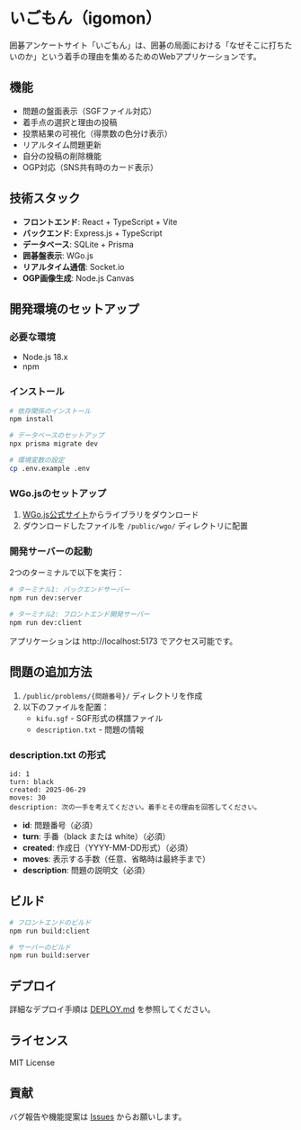 # いごもん（igomon）

囲碁アンケートサイト「いごもん」は、囲碁の局面における「なぜそこに打ちたいのか」という着手の理由を集めるためのWebアプリケーションです。

## 機能

- 問題の盤面表示（SGFファイル対応）
- 着手点の選択と理由の投稿
- 投票結果の可視化（得票数の色分け表示）
- リアルタイム問題更新
- 自分の投稿の削除機能
- OGP対応（SNS共有時のカード表示）

## 技術スタック

- **フロントエンド**: React + TypeScript + Vite
- **バックエンド**: Express.js + TypeScript
- **データベース**: SQLite + Prisma
- **囲碁盤表示**: WGo.js
- **リアルタイム通信**: Socket.io
- **OGP画像生成**: Node.js Canvas

## 開発環境のセットアップ

### 必要な環境

- Node.js 18.x
- npm

### インストール

```bash
# 依存関係のインストール
npm install

# データベースのセットアップ
npx prisma migrate dev

# 環境変数の設定
cp .env.example .env
```

### WGo.jsのセットアップ

1. [WGo.js公式サイト](https://wgo.waltheri.net/download)からライブラリをダウンロード
2. ダウンロードしたファイルを `/public/wgo/` ディレクトリに配置

### 開発サーバーの起動

2つのターミナルで以下を実行：

```bash
# ターミナル1: バックエンドサーバー
npm run dev:server

# ターミナル2: フロントエンド開発サーバー
npm run dev:client
```

アプリケーションは http://localhost:5173 でアクセス可能です。

## 問題の追加方法

1. `/public/problems/{問題番号}/` ディレクトリを作成
2. 以下のファイルを配置：
   - `kifu.sgf` - SGF形式の棋譜ファイル
   - `description.txt` - 問題の情報

### description.txt の形式

```
id: 1
turn: black
created: 2025-06-29
moves: 30
description: 次の一手を考えてください。着手とその理由を回答してください。
```

- **id**: 問題番号（必須）
- **turn**: 手番（black または white）（必須）
- **created**: 作成日（YYYY-MM-DD形式）（必須）
- **moves**: 表示する手数（任意、省略時は最終手まで）
- **description**: 問題の説明文（必須）

## ビルド

```bash
# フロントエンドのビルド
npm run build:client

# サーバーのビルド
npm run build:server
```

## デプロイ

詳細なデプロイ手順は [DEPLOY.md](./DEPLOY.md) を参照してください。

## ライセンス

MIT License

## 貢献

バグ報告や機能提案は [Issues](https://github.com/yourusername/igomon/issues) からお願いします。